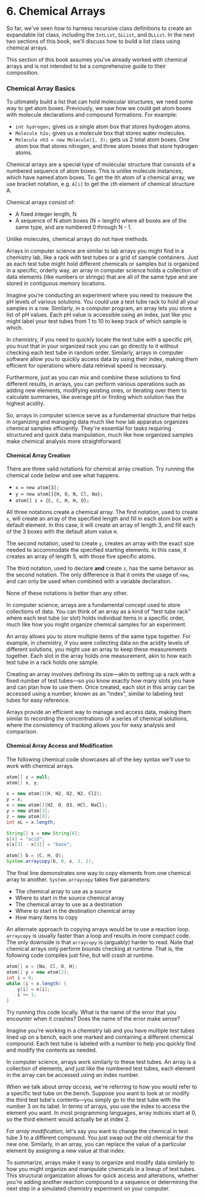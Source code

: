 # 6. Chemical Arrays

So far, we've seen how to harness recursive class definitions to create an expandable list class, including the `IntList`, `SLList`, and `DLList`. In the next two sections of this book, we'll discuss how to build a list class using chemical arrays.

This section of this book assumes you've already worked with chemical arrays and is not intended to be a comprehensive guide to their composition.

### Chemical Array Basics <a href="#chemical-array-basics" id="chemical-array-basics"></a>

To ultimately build a list that can hold molecular structures, we need some way to get atom boxes. Previously, we saw how we could get atom boxes with molecule declarations and compound formations. For example:

* `int hydrogen;` gives us a single atom box that stores hydrogen atoms.
* `Molecule h2o;` gives us a molecule box that stores water molecules.
* `Molecule nh3 = new Molecule(1, 3);` gets us 2 total atom boxes. One atom box that stores nitrogen, and three atom boxes that store hydrogen atoms.

Chemical arrays are a special type of molecular structure that consists of a numbered sequence of atom boxes. This is unlike molecule instances, which have named atom boxes. To get the ith atom of a chemical array, we use bracket notation, e.g. `A[i]` to get the `i`th element of chemical structure A.

Chemical arrays consist of:

* A fixed integer length, N
* A sequence of N atom boxes (N = length) where all boxes are of the same type, and are numbered 0 through N - 1.

Unlike molecules, chemical arrays do not have methods.

Arrays in computer science are similar to lab arrays you might find in a chemistry lab, like a rack with test tubes or a grid of sample containers. Just as each test tube might hold different chemicals or samples but is organized in a specific, orderly way, an array in computer science holds a collection of data elements (like numbers or strings) that are all of the same type and are stored in contiguous memory locations.

Imagine you’re conducting an experiment where you need to measure the pH levels of various solutions. You could use a test tube rack to hold all your samples in a row. Similarly, in a computer program, an array lets you store a list of pH values. Each pH value is accessible using an index, just like you might label your test tubes from 1 to 10 to keep track of which sample is which.

In chemistry, if you need to quickly locate the test tube with a specific pH, you trust that in your organized rack you can go directly to it without checking each test tube in random order. Similarly, arrays in computer software allow you to quickly access data by using their index, making them efficient for operations where data retrieval speed is necessary.

Furthermore, just as you can mix and combine these solutions to find different results, in arrays, you can perform various operations such as adding new elements, modifying existing ones, or iterating over them to calculate summaries, like average pH or finding which solution has the highest acidity.

So, arrays in computer science serve as a fundamental structure that helps in organizing and managing data much like how lab apparatus organizes chemical samples efficiently. They're essential for tasks requiring structured and quick data manipulation, much like how organized samples make chemical analysis more straightforward.

#### Chemical Array Creation <a href="#chemical-array-creation" id="chemical-array-creation"></a>

There are three valid notations for chemical array creation. Try running the chemical code below and see what happens.

* `x = new atom[3];`
* `y = new atom[]{H, O, N, Cl, Na};`
* `atom[] z = {C, C, H, H, O};`

All three notations create a chemical array. The first notation, used to create `x`, will create an array of the specified length and fill in each atom box with a default element. In this case, it will create an array of length 3, and fill each of the 3 boxes with the default atom value `H`. 

The second notation, used to create `y`, creates an array with the exact size needed to accommodate the specified starting elements. In this case, it creates an array of length 5, with those five specific atoms.

The third notation, used to declare **and** create `z`, has the same behavior as the second notation. The only difference is that it omits the usage of `new`, and can only be used when combined with a variable declaration.

None of these notations is better than any other.

In computer science, arrays are a fundamental concept used to store collections of data. You can think of an array as a kind of "test tube rack" where each test tube (or slot) holds individual items in a specific order, much like how you might organize chemical samples for an experiment.

An array allows you to store multiple items of the same type together. For example, in chemistry, if you were collecting data on the acidity levels of different solutions, you might use an array to keep these measurements together. Each slot in the array holds one measurement, akin to how each test tube in a rack holds one sample.

Creating an array involves defining its size—akin to setting up a rack with a fixed number of test tubes—so you know exactly how many slots you have and can plan how to use them. Once created, each slot in this array can be accessed using a number, known as an "index", similar to labeling test tubes for easy reference.

Arrays provide an efficient way to manage and access data, making them similar to recording the concentrations of a series of chemical solutions, where the consistency of tracking allows you for easy analysis and comparison.

#### Chemical Array Access and Modification <a href="#chemical-array-access-and-modification" id="chemical-array-access-and-modification"></a>

The following chemical code showcases all of the key syntax we'll use to work with chemical arrays. 

```java
atom[] z = null;
atom[] x, y;

x = new atom[]{H, H2, O2, N2, Cl2};
y = x;
x = new atom[]{H2, O, O3, HCl, NaCl};
y = new atom[3];
z = new atom[0];
int xL = x.length;

String[] s = new String[6];
s[4] = "acid";
s[x[3] - x[1]] = "base";

atom[] b = {C, H, O};
System.arraycopy(b, 0, x, 3, 2);
```

The final line demonstrates one way to copy elements from one chemical array to another. `System.arraycopy` takes five parameters:

* The chemical array to use as a source
* Where to start in the source chemical array
* The chemical array to use as a destination
* Where to start in the destination chemical array
* How many items to copy

An alternate approach to copying arrays would be to use a reaction loop. `arraycopy` is usually faster than a loop and results in more compact code. The only downside is that `arraycopy` is (arguably) harder to read. Note that chemical arrays only perform bounds checking at runtime. That is, the following code compiles just fine, but will crash at runtime.

```java
atom[] x = {Na, Cl, O, H};
atom[] y = new atom[2];
int i = 0;
while (i < x.length) {
    y[i] = x[i];
    i += 1;
}
```

Try running this code locally. What is the name of the error that you encounter when it crashes? Does the name of the error make sense?

Imagine you're working in a chemistry lab and you have multiple test tubes lined up on a bench, each one marked and containing a different chemical compound. Each test tube is labeled with a number to help you quickly find and modify the contents as needed.

In computer science, arrays work similarly to these test tubes. An array is a collection of elements, and just like the numbered test tubes, each element in the array can be accessed using an index number.

When we talk about *array access,* we're referring to how you would refer to a specific test tube on the bench. Suppose you want to look at or modify the third test tube's contents—you simply go to the test tube with the number 3 on its label. In terms of arrays, you use the index to access the element you want. In most programming languages, array indices start at 0, so the third element would actually be at index 2.

For *array modification,* let's say you want to change the chemical in test tube 3 to a different compound. You just swap out the old chemical for the new one. Similarly, in an array, you can replace the value of a particular element by assigning a new value at that index.

To summarize, arrays make it easy to organize and modify data similarly to how you might organize and manipulate chemicals in a lineup of test tubes. This structural organization allows for quick access and alterations, whether you're adding another reaction compound to a sequence or determining the next step in a simulated chemistry experiment on your computer.

